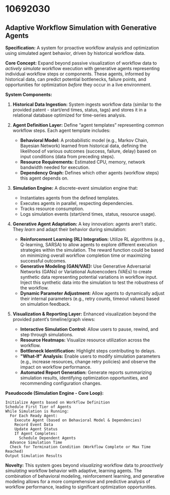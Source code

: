 # 10692030

## Adaptive Workflow Simulation with Generative Agents

**Specification:** A system for proactive workflow analysis and optimization using simulated agent behavior, driven by historical workflow data.

**Core Concept:** Expand beyond passive visualization of workflow data to *actively simulate* workflow execution with generative agents representing individual workflow steps or components. These agents, informed by historical data, can predict potential bottlenecks, failure points, and opportunities for optimization *before* they occur in a live environment.

**System Components:**

1.  **Historical Data Ingestion:** System ingests workflow data (similar to the provided patent - start/end times, status, tags) and stores it in a relational database optimized for time-series analysis.

2.  **Agent Definition Layer:** Define “agent templates” representing common workflow steps.  Each agent template includes:
    *   **Behavioral Model:**  A probabilistic model (e.g., Markov Chain, Bayesian Network) learned from historical data, defining the likelihood of various outcomes (success, failure, delay) based on input conditions (data from preceding steps).
    *   **Resource Requirements:**  Estimated CPU, memory, network bandwidth needed for execution.
    *   **Dependency Graph:**  Defines which other agents (workflow steps) this agent depends on.

3.  **Simulation Engine:**  A discrete-event simulation engine that:
    *   Instantiates agents from the defined templates.
    *   Executes agents in parallel, respecting dependencies.
    *   Tracks resource consumption.
    *   Logs simulation events (start/end times, status, resource usage).

4.  **Generative Agent Adaptation:**  A key innovation: agents aren’t static. They *learn* and adapt their behavior during simulation:
    *   **Reinforcement Learning (RL) Integration:** Utilize RL algorithms (e.g., Q-learning, SARSA) to allow agents to explore different execution strategies within the simulation. The reward function could be based on minimizing overall workflow completion time or maximizing successful outcomes.
    *   **Generative Modeling (GAN/VAE):**  Use Generative Adversarial Networks (GANs) or Variational Autoencoders (VAEs) to create synthetic data representing potential variations in workflow input. Inject this synthetic data into the simulation to test the robustness of the workflow.
    *   **Dynamic Parameter Adjustment:** Allow agents to dynamically adjust their internal parameters (e.g., retry counts, timeout values) based on simulation feedback.

5.  **Visualization & Reporting Layer:** Enhanced visualization beyond the provided patent’s timeline/graph views:
    *   **Interactive Simulation Control:** Allow users to pause, rewind, and step through simulations.
    *   **Resource Heatmaps:** Visualize resource utilization across the workflow.
    *   **Bottleneck Identification:** Highlight steps contributing to delays.
    *   **"What-If" Analysis:** Enable users to modify simulation parameters (e.g., increase resources, change retry policies) and observe the impact on workflow performance.
    *   **Automated Report Generation:** Generate reports summarizing simulation results, identifying optimization opportunities, and recommending configuration changes.

**Pseudocode (Simulation Engine - Core Loop):**

```
Initialize Agents based on Workflow Definition
Schedule First Tier of Agents
While Simulation is Running:
  For Each Ready Agent:
    Execute Agent (based on Behavioral Model & Dependencies)
    Record Event Data
    Update Agent Status
    If Agent Completes:
      Schedule Dependent Agents
  Advance Simulation Time
  Check for Termination Condition (Workflow Complete or Max Time Reached)
Output Simulation Results
```

**Novelty:** This system goes beyond *visualizing* workflow data to *proactively simulating* workflow behavior with adaptive, learning agents. The combination of behavioral modeling, reinforcement learning, and generative modeling allows for a more comprehensive and predictive analysis of workflow performance, leading to significant optimization opportunities.